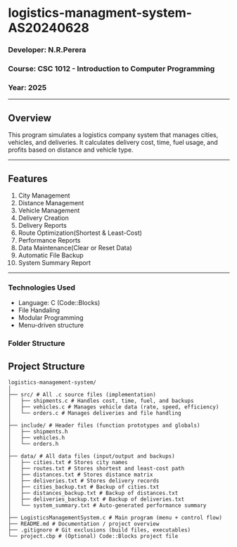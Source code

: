 # logistics-managment-system-AS20240628

### Developer: N.R.Perera
### Course: CSC 1012 - Introduction to Computer Programming
### Year: 2025

---

## Overview
This program simulates a logistics company system that manages cities, vehicles, and deliveries.
It calculates delivery cost, time, fuel usage, and profits based on distance and vehicle type.

---

## Features
1. City Management
2. Distance Management
3. Vehicle Management
4. Delivery Creation
5. Delivery Reports
6. Route Optimization(Shortest & Least-Cost)
7. Performance Reports
8. Data Maintenance(Clear or Reset Data)
9. Automatic File Backup
10. System Summary Report

---

### Technologies Used
- Language: C (Code::Blocks)
- File Handaling
- Modular Programming
- Menu-driven structure

### Folder Structure
## Project Structure

```text
logistics-management-system/
│
├── src/ # All .c source files (implementation)
│   ├── shipments.c # Handles cost, time, fuel, and backups
│   ├── vehicles.c # Manages vehicle data (rate, speed, efficiency)
│   └── orders.c # Manages deliveries and file handling
│
├── include/ # Header files (function prototypes and globals)
│   ├── shipments.h
│   ├── vehicles.h
│   └── orders.h
│
├── data/ # All data files (input/output and backups)
│   ├── cities.txt # Stores city names
│   ├── routes.txt # Stores shortest and least-cost path
│   ├── distances.txt # Stores distance matrix
│   ├── deliveries.txt # Stores delivery records
│   ├── cities_backup.txt # Backup of cities.txt
│   ├── distances_backup.txt # Backup of distances.txt
│   ├── deliveries_backup.txt # Backup of deliveries.txt
│   └── system_summary.txt # Auto-generated performance summary
│
├── LogisticsManagementSystem.c # Main program (menu + control flow)
├── README.md # Documentation / project overview
├── .gitignore # Git exclusions (build files, executables)
└── project.cbp # (Optional) Code::Blocks project file


